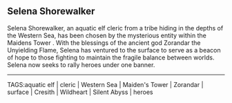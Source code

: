 ## Selena Shorewalker

Selena Shorewalker, an aquatic elf cleric from a tribe hiding in the depths of the Western Sea, has been chosen by the mysterious entity within the Maidens Tower . With the blessings of the ancient god Zorandar the Unyielding Flame, Selena has ventured to the surface to serve as a beacon of hope to those fighting to maintain the fragile balance between worlds.  Selena now seeks to rally heroes under one banner.


---

TAGS:aquatic elf | cleric | Western Sea | Maiden's Tower | Zorandar | surface | Cresith | Wildheart | Silent Abyss | heroes
